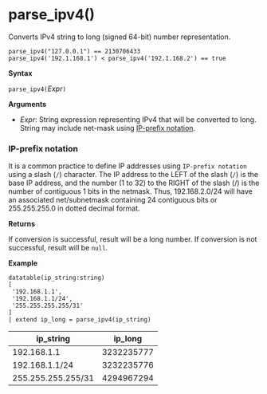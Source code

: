 # parse_ipv4()

Converts IPv4 string to long (signed 64-bit) number representation.

<!-- csl -->
```
parse_ipv4("127.0.0.1") == 2130706433
parse_ipv4('192.1.168.1') < parse_ipv4('192.1.168.2') == true
```

**Syntax**

`parse_ipv4(`*Expr*`)`

**Arguments**

* *Expr*: String expression representing IPv4 that will be converted to long. String may include net-mask using [IP-prefix notation](#if-prefix-notation).

### IP-prefix notation

It is a common practice to define IP addresses using `IP-prefix notation` using a slash (`/`) character.
The IP address to the LEFT of the slash (`/`) is the base IP address, and the number (1 to 32) to the RIGHT of the slash (/) is the number of contiguous 1 bits in the netmask. Thus, 192.168.2.0/24 will have an associated net/subnetmask containing 24 contiguous bits or 255.255.255.0 in dotted decimal format.

**Returns**

If conversion is successful, result will be a long number.
If conversion is not successful, result will be `null`.
 
**Example**

<!-- csl: https://help.kusto.windows.net/Samples -->
```
datatable(ip_string:string)
[
 '192.168.1.1',
 '192.168.1.1/24',
 '255.255.255.255/31'
]
| extend ip_long = parse_ipv4(ip_string)
```

|ip_string|ip_long|
|---|---|
|192.168.1.1|3232235777|
|192.168.1.1/24|3232235776|
|255.255.255.255/31|4294967294|
